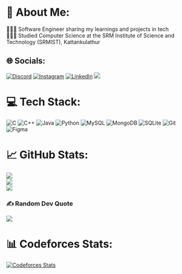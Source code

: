 # 💫 About Me:
👨🏻‍💻 Software Engineer sharing my learnings and projects in tech<br>👨🏻‍🎓 Studied Computer Science at the SRM Institute of Science and Technology (SRMIST), Kattankulathur


## 🌐 Socials:
[![Discord](https://img.shields.io/badge/Discord-%237289DA.svg?logo=discord&logoColor=white)](https://discord.com/users/767581924620238858) [![Instagram](https://img.shields.io/badge/Instagram-%23E4405F.svg?logo=Instagram&logoColor=white)](https://instagram.com/atandrit._) [![LinkedIn](https://img.shields.io/badge/LinkedIn-%230077B5.svg?logo=linkedin&logoColor=white)](https://linkedin.com/in/atandrit-chatterjee) [![](https://img.shields.io/badge/X-black.svg?logo=X&logoColor=white)](https://x.com/languorous_exe) 

# 💻 Tech Stack:
![C](https://img.shields.io/badge/c-%2300599C.svg?style=for-the-badge&logo=c&logoColor=white) ![C++](https://img.shields.io/badge/c++-%2300599C.svg?style=for-the-badge&logo=c%2B%2B&logoColor=white) ![Java](https://img.shields.io/badge/java-%23ED8B00.svg?style=for-the-badge&logo=openjdk&logoColor=white) ![Python](https://img.shields.io/badge/python-3670A0?style=for-the-badge&logo=python&logoColor=ffdd54) ![MySQL](https://img.shields.io/badge/mysql-4479A1.svg?style=for-the-badge&logo=mysql&logoColor=white) ![MongoDB](https://img.shields.io/badge/MongoDB-%234ea94b.svg?style=for-the-badge&logo=mongodb&logoColor=white) ![SQLite](https://img.shields.io/badge/sqlite-%2307405e.svg?style=for-the-badge&logo=sqlite&logoColor=white) ![Git](https://img.shields.io/badge/git-%23F05033.svg?style=for-the-badge&logo=git&logoColor=white) ![Figma](https://img.shields.io/badge/figma-%23F24E1E.svg?style=for-the-badge&logo=figma&logoColor=white)
# 📈 GitHub Stats:
![](https://github-readme-stats.vercel.app/api?username=atandritC&theme=radical&hide_border=false&include_all_commits=false&count_private=false)<br/>
![](https://github-readme-streak-stats.herokuapp.com/?user=atandritC&theme=radical&hide_border=false)<br/>
![](https://github-readme-stats.vercel.app/api/top-langs/?username=atandritC&theme=radical&hide_border=false&include_all_commits=false&count_private=false&layout=compact)

### ✍️ Random Dev Quote
![](https://quotes-github-readme.vercel.app/api?type=horizontal&theme=radical)

# 📊 Codeforces Stats:
[![Codeforces Stats](https://codeforces-readme-stats.vercel.app/api/card?username=atandritc&theme=radical)](https://codeforces.com/profile/atandritc)

<!-- Proudly created with GPRM ( https://gprm.itsvg.in ) -->
